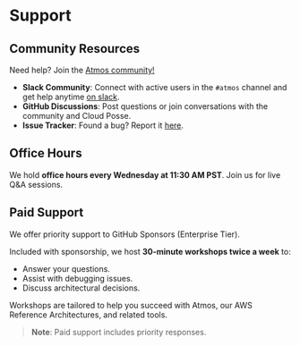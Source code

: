 # Support

## Community Resources

Need help? Join the [Atmos community!](https://cloudposse.com/slack)  

- **Slack Community**: Connect with active users in the `#atmos` channel and get help anytime [on slack](https://cloudposse.com/slack).
- **GitHub Discussions**: Post questions or join conversations with the community and Cloud Posse.
- **Issue Tracker**: Found a bug? Report it [here](https://github.com/cloudposse/atmos/issues).

## Office Hours

We hold **office hours every Wednesday at 11:30 AM PST**. Join us for live Q&A sessions.

[](https://cloudposse.com/office-hours)

## Paid Support  

We offer priority support to GitHub Sponsors (Enterprise Tier).

[](https://github.com/sponsors/cloudposse)

Included with sponsorship, we host **30-minute workshops twice a week** to:  
- Answer your questions.
- Assist with debugging issues.
- Discuss architectural decisions.

Workshops are tailored to help you succeed with Atmos, our AWS Reference Architectures, and related tools.

> **Note**: Paid support includes priority responses.
>           [](https://github.com/sponsors/cloudposse)